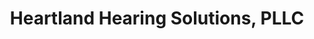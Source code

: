 ---
title: "Heartland Hearing Solutions, PLLC"
url: /west-fargo/heartland-hearing-solutions-pllc/
shop: hearing aids
---